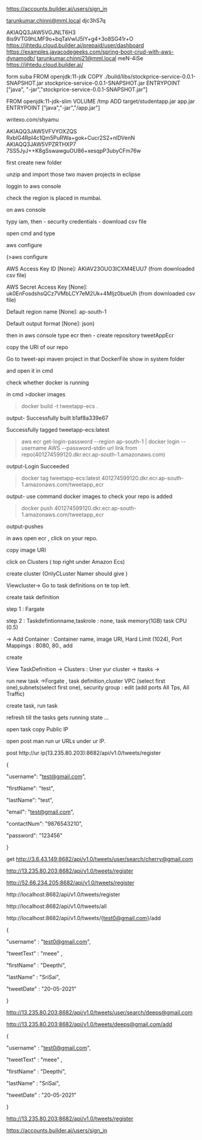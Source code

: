 https://accounts.builder.ai/users/sign_in

tarunkumar.chinni@mml.local
djc3hS7q

AKIAQQ3JAW5VGJNLT6H3
8is9VTG9hLMF9o+bqTaVwIJ5lY+g4+3o8SG41r+O
https://iihtedu.cloud.builder.ai/prepaid/user/dashboard
https://examples.javacodegeeks.com/spring-boot-crud-with-aws-dynamodb/
tarunkumar.chinni21@mml.local
meN-4iSe
https://iihtedu.cloud.builder.ai/

form suba
FROM openjdk:11-jdk
COPY ./build/libs/stockprice-service-0.0.1-SNAPSHOT.jar stockprice-service-0.0.1-SNAPSHOT.jar
ENTRYPOINT ["java", "-jar","stockprice-service-0.0.1-SNAPSHOT.jar"]

FROM openjdk:11-jdk-slim
VOLUME /tmp
ADD target/studentapp.jar app.jar
ENTRYPOINT ["java","-jar","/app.jar"]


writexo.com/shyamu

AKIAQQ3JAW5VFVYOXZQS
RxbIG4RpI4c1Qm5PuRWa+gok+Cucr2S2+nIDVenN
AKIAQQ3JAW5VPZRTHXP7
7SS5JyJ++K8gSswawguOU86+xesqpP3ubyCFm76w

  first create new folder

  unzip and import those two maven projects in eclipse

  loggin to aws console

check the region is placed in mumbai.

on aws console 

typy  iam, then  - security credentials - download csv file

  open cmd and type 

  aws configure  

(>aws configure

AWS Access Key ID [None]: AKIAV23OUO3ICXM4EUU7 (from downloaded csv file)

AWS Secret Access Key [None]: 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 (from downloaded csv file)

Default region name [None]: ap-south-1

Default output format [None]: json)

  then in aws console type ecr  then  - create repository tweetAppEcr

copy the URI of our repo

  Go to tweet-api maven project in that DockerFile show in system folder 

  and open it in cmd 

check whether docker is running

in cmd >docker images 

>docker build -t tweetapp-ecs .

output- Successfully built b1af8a339e67

Successfully tagged tweetapp-ecs:latest

>aws ecr get-login-password --region ap-south-1 | docker login --username AWS --password-stdin url link from repo(401274599120.dkr.ecr.ap-south-1.amazonaws.com)

output-Login Succeeded

>docker tag tweetapp-ecs:latest 401274599120.dkr.ecr.ap-south-1.amazonaws.com/tweetapp_ecr

output- use command docker images to check your repo is added

>docker push 401274599120.dkr.ecr.ap-south-1.amazonaws.com/tweetapp_ecr

output-pushes

in aws open ecr , click on your repo.

copy image URI

click on Clusters ( top right under Amazon Ecs)

create cluster (OnlyCLuster Namer should give )

Viewcluster-> Go to task definitions  on te top left.

create task definition 

step 1 : Fargate

step 2 : Taskdefintionname,taskrole : none,  task memory(1GB) task CPU (0.5) 

-> Add Container : Container name, image URI,  Hard Limit (1024),  Port Mappings : 8080, 80., add

create

View TaskDefinition -> Clusters : Uner yur cluster -> ttasks ->

run new task  ->Forgate , task definition,cluster VPC (select first one),subnets(select first one), security group : edit (add ports All Tps, All Traffic)

create task, run task 

 refresh till the tasks gets running state ...

open  task copy Public IP 

open post man run ur URLs under ur IP.

post http://ur ip(13.235.80.203):8682/api/v1.0/tweets/register

{ 

"username": "test@gmail.com",

"firstName": "test",

"lastName": "test",

"email": "test@gmail.com",

"contactNum": "9876543210",

"password": "123456"

}

get http://3.6.43.149:8682/api/v1.0/tweets/user/search/cherry@gmail.com





  http://13.235.80.203:8682/api/v1.0/tweets/register



http://52.66.234.205:8682/api/v1.0/tweets/register



  http://localhost:8682/api/v1.0/tweets/register



  http://localhost:8682/api/v1.0/tweets/all



  http://localhost:8682/api/v1.0/tweets/{​​​​​​​​test0@gmail.com}​​​​​​​​/add



{

  "username" : "test0@gmail.com",

  "tweetText" : "meee" ,

  "firstName" : "Deepthi",

  "lastName" : "SriSai",

  "tweetDate" : "20-05-2021"

}





  http://13.235.80.203:8682/api/v1.0/tweets/user/search/deeps@gmail.com



http://13.235.80.203:8682/api/v1.0/tweets/deeps@gmail.com/add



{

  "username" : "test0@gmail.com",

  "tweetText" : "meee" ,

  "firstName" : "Deepthi",

  "lastName" : "SriSai",

  "tweetDate" : "20-05-2021"

}





  http://13.235.80.203:8682/api/v1.0/tweets/register









https://accounts.builder.ai/users/sign_in 
